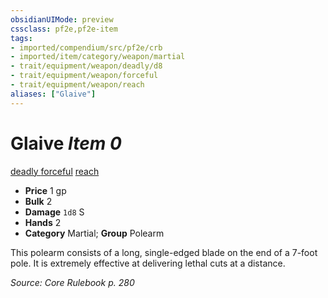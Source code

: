 ```yaml
---
obsidianUIMode: preview
cssclass: pf2e,pf2e-item
tags:
- imported/compendium/src/pf2e/crb
- imported/item/category/weapon/martial
- trait/equipment/weapon/deadly/d8
- trait/equipment/weapon/forceful
- trait/equipment/weapon/reach
aliases: ["Glaive"]
---
```

# Glaive *Item 0*  
[deadly <d8>](deadly.md)  [forceful](forceful.md)  [reach](reach.md)  

- **Price** 1 gp
- **Bulk** 2
- **Damage** `1d8` S
- **Hands** 2
- **Category** Martial; **Group** Polearm 

This polearm consists of a long, single-edged blade on the end of a 7-foot pole. It is extremely effective at delivering lethal cuts at a distance.

*Source: Core Rulebook p. 280*